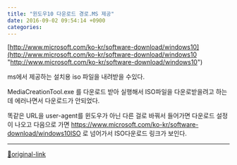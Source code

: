 ```yaml
---
title: "윈도우10 다운로드 경로.MS 제공"
date: 2016-09-02 09:54:14 +0900
categories: 
---
```

  

[http://www.microsoft.com/ko-kr/software-download/windows10](http://www.microsoft.com/ko-kr/software-download/windows10 "http://www.microsoft.com/ko-kr/software-download/windows10")  

ms에서 제공하는 설치용 iso 파일을 내려받을 수있다.
  

MediaCreationTool.exe
를 다운로드 받아 실행해서
ISO파일을 다운로받을려고 하는데 에러나면서 다운로드가 안되었다.
  

똑같은 URL을 user-agent를 윈도우가 아닌 다른 걸로 바꿔서 들어가면
다운로드 설정이 나오고 다음으로 가면
https://www.microsoft.com/ko-kr/software-download/windows10ISO
로 넘어가서 ISO다운로드 링크가 보인다.




***
[🔗original-link](http://www.mins01.com/mh/tech/read/1033)